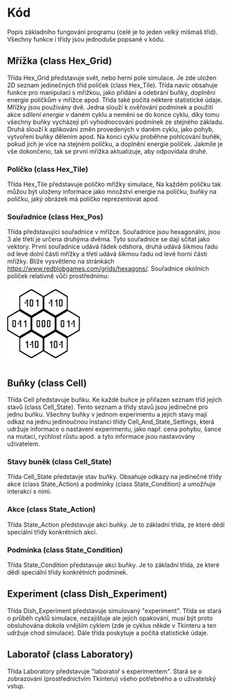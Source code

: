 # Kód
Popis základního fungování programu (celé je to jeden velký mišmaš tříd). Všechny funkce i třídy jsou jednoduše popsané v kódu.
## Mřížka (class Hex_Grid)
Třída Hex_Grid představuje svět, nebo herní pole simulace. Je zde uložen 2D seznam jedinečných tříd políček (class Hex_Tile). Třída navíc obsahuje funkce pro manipulaci s mřížkou, jako přidání a odebrání buňky, doplnění energie políčkům v mřížce apod. Třída také počítá některé statistické údaje. Mřížky jsou používány dvě. Jedna slouží k ověřování podmínek a použití akce *sdílení energie* v daném cyklu a nemění se do konce cyklu, díky tomu všechny buňky vycházejí při vyhodnocování podmínek ze stejného základu. Druhá slouží k aplikování změn provedených v daném cyklu, jako pohyb, vytvoření buňky dělením apod. Na konci cyklu proběhne pohlcování buňěk, pokud jich je více na stejném políčku, a doplnění energie políček. Jakmile je vše dokončeno, tak se první mřížka aktualizuje, aby odpovídala druhé.
### Políčko (class Hex_Tile)
Třída Hex_Tile představuje políčko mřížky simulace, Na každém políčku tak můžou být uloženy informace jako množství energie na políčku, buňky na políčku, jaký obrázek má políčko reprezentovat apod.
### Souřadnice (class Hex_Pos)
Třída představující souřadnice v mřížce. Souřadnice jsou hexagonální, jsou 3 ale třetí je určena druhýma dvěma. Tyto souřadnice se dají sčítat jako vektory. První souřadnice udává řádek odshora, druhá udává šikmou řadu od levé dolní části mřížky a třetí udává šikmou řadu od levé horní části mřížky. Blíže vysvětleno na stránkách https://www.redblobgames.com/grids/hexagons/. Souřadnice okolních políček relativně vůči prostřednímu:

![Obrázek souřadnicového systému](/Petri_dish_simulation/Sprites/Coordinates.png)
## Buňky (class Cell)
Třída Cell představuje buňku. Ke každé buňce je přiřazen seznam tříd jejích stavů (class Cell_State). Tento seznam a třídy stavů jsou jedinečné pro jednu buňku. Všechny buňky v jednom experimentu a jejich stavy mají odkaz na jednu jedinoučnou instanci třídy Cell_And_State_Settings, která udržuje informace o nastavení experimentu, jako např. cena pohybu, šance na mutaci, rychlost růstu apod. a tyto informace jsou nastavovány uživatelem.
### Stavy buněk (class Cell_State)
Třída Cell_State představje stav buňky. Obsahuje odkazy na jedinečné třídy akce (class State_Action) a podmínky (class State_Condition) a umožňuje interakci s nimi.
### Akce (class State_Action)
Třída State_Action představuje akci buňky. Je to základní třída, ze které dědí speciální třídy konkrétních akcí.
### Podmínka (class State_Condition)
Třída State_Condition představuje akci buňky. Je to základní třída, ze které dědí speciální třídy konkrétních podmínek.
## Experiment (class Dish_Experiment)
Třída Dish_Experiment představuje simulovaný "experiment". Třída se stará o průběh cyklů simulace, nezajištuje ale jejich opakování, musí být proto obsluhována dokola vnějším cyklem (zde je cyklus někde v Tkinteru a ten udržuje chod simulace). Dále třída poskytuje a počítá statistické údaje.
## Laboratoř (class Laboratory)
Třída Laboratory představuje "laboratoř s experimentem". Stará se o zobrazování (prostřednictvím Tkinteru) všeho potřebného a o uživatelský vstup.
